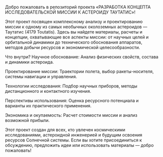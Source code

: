Добро пожаловать в репозиторий проекта «РАЗРАБОТКА КОНЦЕПТА ИССЛЕДОВАТЕЛЬСКОЙ МИССИИ К АСТЕРОИДУ ТАУТАТИС»!

Этот проект посвящен комплексному анализу и проектированию миссии к одному из самых необычных околоземных астероидов — Таутатис (4179 Toutatis). Здесь вы найдете материалы, расчеты и концепции, охватывающие все аспекты миссии: от научных целей и орбитальной динамики до технического обоснования аппаратов, методов добычи ресурсов и экономической целесообразности.

Что внутри?
Научное обоснование: Анализ физических свойств, состава и динамики астероида.

Проектирование миссии: Траектории полета, выбор ракеты-носителя, системы навигации и управления.

Технологии исследования: Подбор научных приборов, методы дистанционного и контактного изучения.

Перспективы использования: Оценка ресурсного потенциала и варианты их практического применения.

Экономика и окупаемость: Расчет стоимости миссии и анализ возможной прибыли.

Этот проект создан для всех, кто увлечен космическими исследованиями, астероидной инженерией и будущим освоения ресурсов Солнечной системы. Если вы хотите присоединиться к обсуждению, предложить идеи или использовать материалы — добро пожаловать!


<!---
lizkakruto/lizkakruto is a ✨ special ✨ repository because its `README.md` (this file) appears on your GitHub profile.
You can click the Preview link to take a look at your changes.
--->
